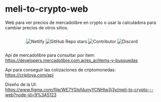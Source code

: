 # meli-to-crypto-web

Web para ver precios de mercadolibre en crypto o usar la calculadora para cambiar precios de otros sitios.

<div style="display: flex;
justify-content: center;" >
  
![Netlify](https://img.shields.io/netlify/2bf8007b-6228-4067-8e10-918f398f1523) 
![GitHub Repo stars](https://img.shields.io/github/stars/meli-to-crypto/meli-to-crypto-web?label=Stars) 
![Contributor](https://img.shields.io/github/contributors/meli-to-crypto/meli-to-crypto-web)
![Discord](https://img.shields.io/discord/956145052386725898)
</div>


Api de mercadolibre para consultar por item: https://developers.mercadolibre.com.ar/es_ar/items-y-busquedas

Api para conseguir las cotizaciones de criptomonedas: https://criptoya.com/api

Diseño de la UI: https://www.figma.com/file/WE7YGIsfdunyYCNHIw3j3y/meli-to-crypto---web?node-id=9%3A5123
